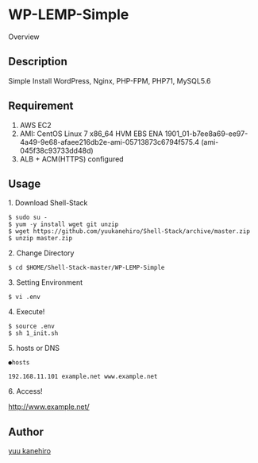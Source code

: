 WP-LEMP-Simple
====

Overview

## Description

Simple Install WordPress, Nginx, PHP-FPM, PHP71, MySQL5.6


## Requirement

1. AWS EC2
2. AMI: CentOS Linux 7 x86_64 HVM EBS ENA 1901_01-b7ee8a69-ee97-4a49-9e68-afaee216db2e-ami-05713873c6794f575.4 (ami-045f38c93733dd48d)
3. ALB + ACM(HTTPS) configured


## Usage


<p>1. Download Shell-Stack</p>

```
$ sudo su -
$ yum -y install wget git unzip
$ wget https://github.com/yuukanehiro/Shell-Stack/archive/master.zip
$ unzip master.zip
```


<p>2. Change Directory</p>

```
$ cd $HOME/Shell-Stack-master/WP-LEMP-Simple
```


<p>3. Setting Environment</p>

```
$ vi .env
```

<p>4. Execute!</p>

```
$ source .env
$ sh 1_init.sh
```


<p>5. hosts or DNS</p>

```
●hosts

192.168.11.101 example.net www.example.net
```

<p>6. Access!</p>

http://www.example.net/





## Author

[yuu kanehiro](https://github.com/yuukanehiro)
